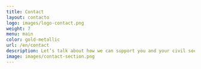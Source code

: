 ```yaml
---
title: Contact
layout: contacto
logo: images/logo-contact.png
weight: 7
menu: main
color: gold-metallic
url: /en/contact
description: Let’s talk about how we can support you and your civil society organization through a process of transformation.
image: images/contact-section.png
---
```

